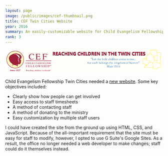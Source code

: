 ```yaml
---
layout: page
image: /public/images/cef-thumbnail.png
title: CEF Twin Cities Website
year: 2016
summary: An easily-customizable website for Child Evangelism Fellowship Twin Cities.
rank: 3
---
```


<img src="/public/images/cef-header.png">

Child Evangelism Fellowship Twin Cities needed a <a href="http://www.ceftwincities.com/">new website</a>. Some key objectives included:

* Clearly show how people can get involved
* Easy access to staff timesheets
* A method of contacting staff
* A method of donating to the ministry
* Easy customization by multiple staff users

I could have created the site from the ground up using HTML, CSS, and JavaScript. Because of the all-important requirement that the site must be easy for staff to modify, however, I opted to use G Suite's Google Sites. As a result, the office no longer needed a web developer to make changes; staff could do it themselves instead.